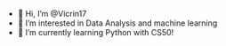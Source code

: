 - 👋 Hi, I’m @Vicrin17
- 👀 I’m interested in Data Analysis and machine learning
- 🌱 I’m currently learning Python with CS50!

<!---
Vicrin17/Vicrin17 is a ✨ special ✨ repository because its `README.md` (this file) appears on your GitHub profile.
You can click the Preview link to take a look at your changes.
--->
